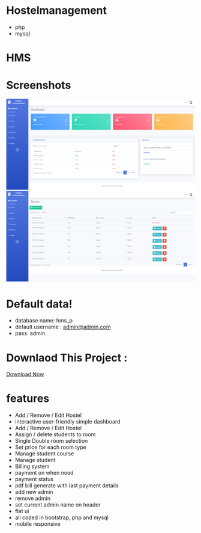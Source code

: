 # Hostelmanagement
  - php
  - mysql
# HMS



# Screenshots

![alt text](/screenshot/dashboard.png)
![alt text](/screenshot/rooms.png)

# Default data!

  - database name: hms_p
  - default username : admin@admin.com 
  - pass: admin

# Downlaod This Project : 

[Download Now](https://novacore.stores.instamojo.com/product/246770/hostel-management-system/)


# features 
- Add / Remove / Edit Hostel
- interactive user-friendly simple dashboard
- Add / Remove / Edit Hostel
- Assign / delete students to room
- Single Double room selection
- Set price for each room type
- Manage student course
- Manage student
- Billing system
- payment on when need
- payment status
- pdf bill generate with last payment details
- add new admin
- remove admin
- set current admin name on header
- flat ui
- all coded in bootstrap, php and mysql
- mobile responsive
